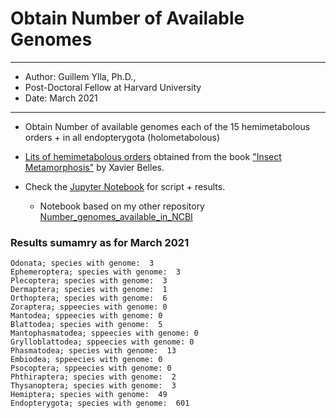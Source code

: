 # Obtain Number of Available Genomes


----------
- Author: Guillem Ylla, Ph.D.,
 - Post-Doctoral Fellow at Harvard University
- Date: March 2021
-----------

- Obtain Number of available genomes each of the 15 hemimetabolous orders + in all endopterygota (holometabolous)

- [Lits of hemimetabolous orders](Hemimetabolous_orders.txt) obtained from the book ["Insect Metamorphosis"](https://www.elsevier.com/books/insect-metamorphosis/belles/978-0-12-813020-9) by Xavier Belles.

- Check the [Jupyter Notebook](Get_Available_Genomes_by_lienage.ipynb) for script + results.
	- Notebook based on my other repository [Number_genomes_available_in_NCBI](https://github.com/guillemylla/Number_genomes_available_in_NCBI/blob/main/Get_Available_Genomes_by_Taxon.ipynb)

### Results sumamry as for March 2021 

```
Odonata; species with genome:  3
Ephemeroptera; species with genome:  3
Plecoptera; species with genome:  3
Dermaptera; species with genome:  1
Orthoptera; species with genome:  6
Zoraptera; sppeecies with genome: 0
Mantodea; sppeecies with genome: 0
Blattodea; species with genome:  5
Mantophasmatodea; sppeecies with genome: 0
Grylloblattodea; sppeecies with genome: 0
Phasmatodea; species with genome:  13
Embiodea; sppeecies with genome: 0
Psocoptera; sppeecies with genome: 0
Phthiraptera; species with genome:  2
Thysanoptera; species with genome:  3
Hemiptera; species with genome:  49
Endopterygota; species with genome:  601

```
